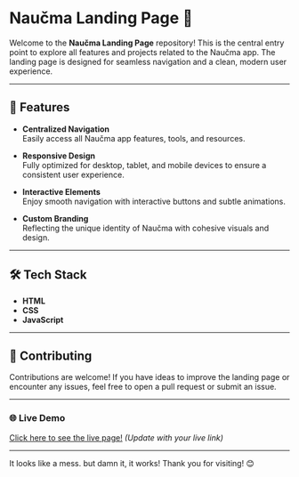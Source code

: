 # Naučma Landing Page 🚀

Welcome to the **Naučma Landing Page** repository! This is the central entry point to explore all features and projects related to the Naučma app. The landing page is designed for seamless navigation and a clean, modern user experience.

---

## 🌟 Features
- **Centralized Navigation**  
  Easily access all Naučma app features, tools, and resources.
  
- **Responsive Design**  
  Fully optimized for desktop, tablet, and mobile devices to ensure a consistent user experience.

- **Interactive Elements**  
  Enjoy smooth navigation with interactive buttons and subtle animations.

- **Custom Branding**  
  Reflecting the unique identity of Naučma with cohesive visuals and design.

---

## 🛠️ Tech Stack
- **HTML**  
- **CSS**  
- **JavaScript**  

---

## 🤝 Contributing
Contributions are welcome! If you have ideas to improve the landing page or encounter any issues, feel free to open a pull request or submit an issue.  

---

### 🌐 Live Demo
[Click here to see the live page!](#) *(Update with your live link)*

---
It looks like a mess.
but damn it, it works!
Thank you for visiting! 😊  
